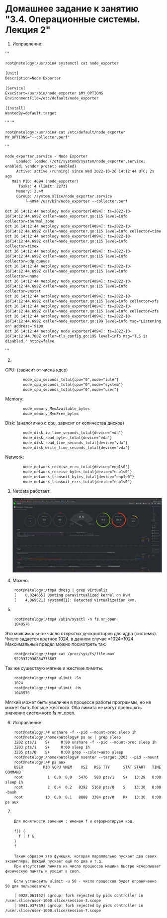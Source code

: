 # Домашнее задание к занятию "3.4. Операционные системы. Лекция 2"

1. Исправление:

'''

	root@netology:/usr/bin# systemctl cat node_exporter
	
	[Unit]
	Description=Node Exporter

	[Service]
	ExecStart=/usr/bin/node_exporter $MY_OPTIONS
	EnvironmentFile=/etc/default/node_exporter

	[Install]
	WantedBy=default.target
	
'''	
'''	

	root@netology:/usr/bin# cat /etc/default/node_exporter 
	MY_OPTIONS="--collector.perf"

'''	
	
	node_exporter.service - Node Exporter
	     Loaded: loaded (/etc/systemd/system/node_exporter.service; enabled; vendor preset: enabled)
	     Active: active (running) since Wed 2022-10-26 14:12:44 UTC; 2s ago
	   Main PID: 4094 (node_exporter)
	      Tasks: 4 (limit: 2273)
	     Memory: 2.4M
	     CGroup: /system.slice/node_exporter.service
		     └─4094 /usr/bin/node_exporter --collector.perf

	Oct 26 14:12:44 netology node_exporter[4094]: ts=2022-10-26T14:12:44.699Z caller=node_exporter.go:115 level=info collector=thermal_zone
	Oct 26 14:12:44 netology node_exporter[4094]: ts=2022-10-26T14:12:44.699Z caller=node_exporter.go:115 level=info collector=time
	Oct 26 14:12:44 netology node_exporter[4094]: ts=2022-10-26T14:12:44.699Z caller=node_exporter.go:115 level=info collector=timex
	Oct 26 14:12:44 netology node_exporter[4094]: ts=2022-10-26T14:12:44.699Z caller=node_exporter.go:115 level=info collector=udp_queues
	Oct 26 14:12:44 netology node_exporter[4094]: ts=2022-10-26T14:12:44.699Z caller=node_exporter.go:115 level=info collector=uname
	Oct 26 14:12:44 netology node_exporter[4094]: ts=2022-10-26T14:12:44.699Z caller=node_exporter.go:115 level=info collector=vmstat
	Oct 26 14:12:44 netology node_exporter[4094]: ts=2022-10-26T14:12:44.699Z caller=node_exporter.go:115 level=info collector=xfs
	Oct 26 14:12:44 netology node_exporter[4094]: ts=2022-10-26T14:12:44.699Z caller=node_exporter.go:115 level=info collector=zfs
	Oct 26 14:12:44 netology node_exporter[4094]: ts=2022-10-26T14:12:44.699Z caller=node_exporter.go:199 level=info msg="Listening on" address=:9100
	Oct 26 14:12:44 netology node_exporter[4094]: ts=2022-10-26T14:12:44.700Z caller=tls_config.go:195 level=info msg="TLS is disabled." http2=false

'''

2. 
	
СPU: (зависит от числа ядер)
```
        node_cpu_seconds_total{cpu="0",mode="idle"}
        node_cpu_seconds_total{cpu="0",mode="system"}
        node_cpu_seconds_total{cpu="0",mode="user"}
```
Memory:
```
        node_memory_MemAvailable_bytes 
        node_memory_MemFree_bytes
```
Disk: (аналогично с cpu, зависит от количества дисков)
```
        node_disk_io_time_seconds_total{device="vda"} 
        node_disk_read_bytes_total{device="vda"} 
        node_disk_read_time_seconds_total{device="vda"} 
        node_disk_write_time_seconds_total{device="vda"}    
```
Network:
```
        node_network_receive_errs_total{device="enp1s0"} 
        node_network_receive_bytes_total{device="enp1s0"} 
        node_network_transmit_bytes_total{device="enp1s0"}
        node_network_transmit_errs_total{device="enp1s0"}
```
3. Netdata работает:
	
	![](https://github.com/gemeral68/devops_netology/blob/main/os_homework/Screenshot%20from%202022-10-24%2012-58-42.png)

4. Можно:
```
	root@netology:/tmp# dmesg | grep virtualiz
	[    0.024655] Booting paravirtualized kernel on KVM
	[    4.069521] systemd[1]: Detected virtualization kvm.
```
5.
```
    root@netology:/tmp# /sbin/sysctl -n fs.nr_open
    1048576
```
Это максимальное число открытых дескрипторов для ядра (системы). 
Число задается кратное 1024, в данном случае =1024*1024. 
Максимальный предел можно посмотреть так:
```
    root@netology:/tmp# cat /proc/sys/fs/file-max 
    9223372036854775807
```
Так же существую мягкие и жесткие лимиты:
```
    root@netology:/tmp# ulimit -Sn
    1024
    root@netology:/tmp# ulimit -Hn
    1048576
```
Мягкий может быть увеличен в процессе работы программы, но не может быть больше жесткого.
Оба лимита не могут превышать значение системного fs.nr_open.
	
6.  Исправление
```
    root@netology:/# unshare -f --pid --mount-proc sleep 1h
    root@netology:/home/netology# ps ax | grep sleep
   	3202 pts/1    S+     0:00 unshare -f --pid --mount-proc sleep 1h
   	3203 pts/1    S+     0:00 sleep 1h
   	3205 pts/0    S+     0:00 grep --color=auto sleep
    root@netology:/home/netology# nsenter --target 3203 --pid --mount
    root@netology:/# ps aux
	USER         PID %CPU %MEM    VSZ   RSS TTY      STAT START   TIME COMMAND
	root           1  0.0  0.0   5476   580 pts/1    S+   13:29   0:00 sleep 1h
	root           2  0.4  0.2   8392  5168 pts/0    S    13:30   0:00 -bash
	root          13  0.0  0.1   8888  3384 pts/0    R+   13:30   0:00 ps aux

```

7.  
```
    Для понятности заменим : именем f и отформатируем код.

    f() {
      f | f &
    }
    f

    Таким образом это функция, которая параллельно пускает два своих экземпляра. Каждый пускает ещё по два и т.д. 
    При отсутствии лимита на число процессов машина быстро исчерпывает физическую память и уходит в своп.

    Если установить ulimit -u 50 - число процессов будет ограниченно 50 для пользоователя.
```

```
    [ 9928.061152] cgroup: fork rejected by pids controller in /user.slice/user-1000.slice/session-3.scope
    [ 9941.937769] cgroup: fork rejected by pids controller in /user.slice/user-1000.slice/session-7.scope
```
